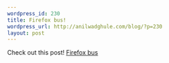 ```yaml
--- 
wordpress_id: 230
title: Firefox bus!
wordpress_url: http://anilwadghule.com/blog/?p=230
layout: post
---
```

Check out this post! <a href="http://kalyan.livejournal.com/204212.html">Firefox bus</a>
